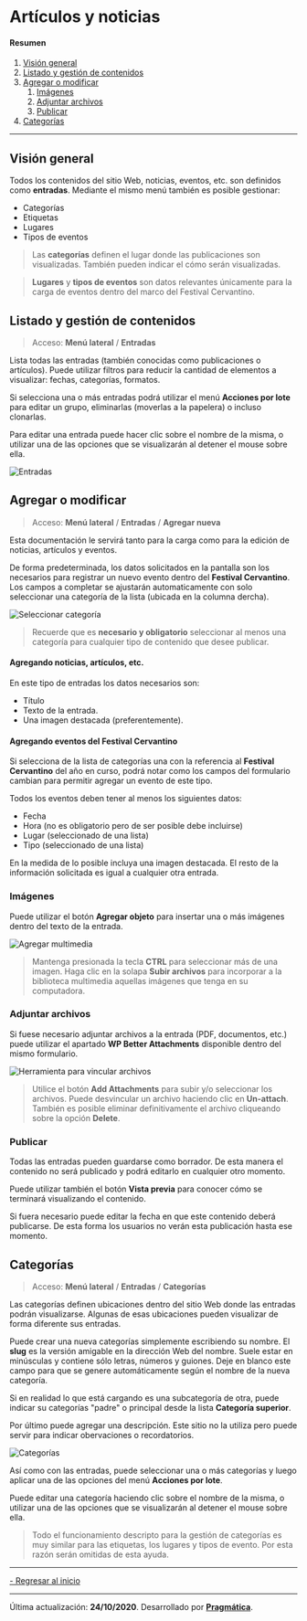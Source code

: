 # Artículos y noticias

#### Resumen

1.  [Visión general](#vision-general)
2.  [Listado y gestión de contenidos](#listado-gestion-contenidos)
3.  [Agregar o modificar](#agregar-modificar)
    1.  [Imágenes](#multimedia)
    2.  [Adjuntar archivos](#adjuntar-archivos)
    3.  [Publicar](#publicar)
4.  [Categorías](#categorias)

---

## Visión general<a name="vision-general"></a>

Todos los contenidos del sitio Web, noticias, eventos, etc. son definidos como **entradas**. Mediante el mismo menú también es posible gestionar:

-   Categorías
-   Etiquetas
-   Lugares
-   Tipos de eventos

> Las **categorías** definen el lugar donde las publicaciones son visualizadas. También pueden indicar el cómo serán visualizadas.

> **Lugares** y **tipos de eventos** son datos relevantes únicamente para la carga de eventos dentro del marco del Festival Cervantino.


## Listado y gestión de contenidos<a name="listado-gestion-contenidos"></a>

> Acceso: **Menú lateral** / **Entradas**

Lista todas las entradas (también conocidas como publicaciones o artículos). Puede utilizar filtros para reducir la cantidad de elementos a visualizar: fechas, categorías, formatos.

Si selecciona una o más entradas podrá utilizar el menú **Acciones por lote** para editar un grupo, eliminarlas (moverlas a la papelera) o incluso clonarlas.

Para editar una entrada puede hacer clic sobre el nombre de la misma, o utilizar una de las opciones que se visualizarán al detener el mouse sobre ella.

![Entradas](entradas.png)


## Agregar o modificar<a name="agregar-modificar"></a>

> Acceso: **Menú lateral** / **Entradas** / **Agregar nueva**

Esta documentación le servirá tanto para la carga como para la edición de noticias, artículos y eventos.

De forma predeterminada, los datos solicitados en la pantalla son los necesarios para registrar un nuevo evento dentro del **Festival Cervantino**. Los campos a completar se ajustarán automaticamente con solo seleccionar una categoría de la lista (ubicada en la columna dercha).

![Seleccionar categoría](seleccionar-categoria.png)

> Recuerde que es **necesario y obligatorio** seleccionar al menos una categoría para cualquier tipo de contenido que desee publicar.

#### Agregando noticias, artículos, etc.

En este tipo de entradas los datos necesarios son:

-   Título
-   Texto de la entrada.
-   Una imagen destacada (preferentemente).

#### Agregando eventos del Festival Cervantino

Si selecciona de la lista de categorías una con la referencia al **Festival Cervantino** del año en curso, podrá notar como los campos del formulario cambian para permitir agregar un evento de este tipo.

Todos los eventos deben tener al menos los siguientes datos:

-   Fecha
-   Hora (no es obligatorio pero de ser posible debe incluirse)
-   Lugar (seleccionado de una lista)
-   Tipo (seleccionado de una lista)

En la medida de lo posible incluya una imagen destacada. El resto de la información solicitada es igual a cualquier otra entrada.

### Imágenes<a name="multimedia"></a>

Puede utilizar el botón **Agregar objeto** para insertar una o más imágenes dentro del texto de la entrada.

![Agregar multimedia](agregar-multimedia.png)

> Mantenga presionada la tecla **CTRL** para seleccionar más de una imagen. Haga clic en la solapa **Subir archivos** para incorporar a la biblioteca multimedia aquellas imágenes que tenga en su computadora.

### Adjuntar archivos<a name="adjuntar-archivos"></a>

Si fuese necesario adjuntar archivos a la entrada (PDF, documentos, etc.) puede utilizar el apartado **WP Better Attachments** disponible dentro del mismo formulario.

![Herramienta para vincular archivos](wp-better-attachments.png)

> Utilice el botón **Add Attachments** para subir y/o seleccionar los archivos. Puede desvincular un archivo haciendo clic en **Un-attach**. También es posible eliminar definitivamente el archivo cliqueando sobre la opción **Delete**.

### Publicar<a name="publicar"></a>

Todas las entradas pueden guardarse como borrador. De esta manera el contenido no será publicado y podrá editarlo en cualquier otro momento.

Puede utilizar también el botón **Vista previa** para conocer cómo se terminará visualizando el contenido.

Si fuera necesario puede editar la fecha en que este contenido deberá publicarse. De esta forma los usuarios no verán esta publicación hasta ese momento.

## Categorías<a name="categorias"></a>

> Acceso: **Menú lateral** / **Entradas** / **Categorías**

Las categorías definen ubicaciones dentro del sitio Web donde las entradas podrán visualizarse. Algunas de esas ubicaciones pueden visualizar de forma diferente sus entradas.

Puede crear una nueva categorías simplemente escribiendo su nombre. El **slug** es la versión amigable en la dirección Web del nombre. Suele estar en minúsculas y contiene sólo letras, números y guiones. Deje en blanco este campo para que se genere automáticamente según el nombre de la nueva categoría.

Si en realidad lo que está cargando es una subcategoría de otra, puede indicar su categorías "padre" o principal desde la lista **Categoría superior**.

Por último puede agregar una descripción. Este sitio no la utiliza pero puede servir para indicar obervaciones o recordatorios.

![Categorías](categorias.png)

Así como con las entradas, puede seleccionar una o más categorías y luego aplicar una de las opciones del menú **Acciones por lote**.

Puede editar una categoría haciendo clic sobre el nombre de la misma, o utilizar una de las opciones que se visualizarán al detener el mouse sobre ella.

> Todo el funcionamiento descripto para la gestión de categorías es muy similar para las etiquetas, los lugares y tipos de evento. Por esta razón serán omitidas de esta ayuda.

---

[- Regresar al inicio](index.md)

---

Última actualización: **24/10/2020**. Desarrollado por **[Pragmática](http://pragmatica.com.ar)**.

